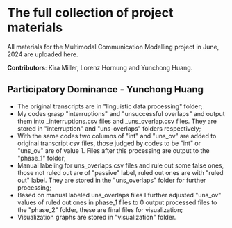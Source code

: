 # The full collection of project materials
All materials for the Multimodal Communication Modelling project in June, 2024 are uploaded here.

**Contributors**: Kira Miller, Lorenz Hornung and Yunchong Huang.

## Participatory Dominance - Yunchong Huang

- The original transcripts are in "linguistic data processing" folder;
- My codes grasp "interruptions" and "unsuccessful overlaps" and output them into _interruptions.csv files and _uns_overlap.csv files. They are stored in "interruption" and "uns-overlaps" folders respectively;
- With the same codes two columns of "int" and "uns_ov" are added to original transcript csv files, those judged by codes to be "int" or "uns_ov" are of value 1. Files after this processing are output to the "phase_1" folder;
-  Manual labeling for uns_overlaps.csv files and rule out some false ones, those not ruled out are of "passive" label, ruled out ones are with "ruled out" label. They are stored in the "uns_overlaps" folder for further processing;
-  Based on manual labeled uns_overlaps files I further adjusted "uns_ov" values of ruled out ones in phase_1 files to 0 output processed files to the "phase_2" folder, these are final files for visualization;
-  Visualization graphs are stored in "visualization" folder.
